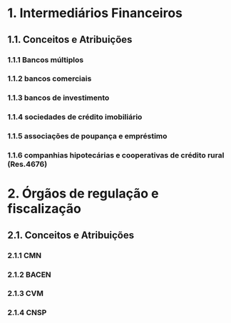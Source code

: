 # 1. Intermediários Financeiros  
## 1.1. Conceitos e Atribuições  
### 1.1.1 Bancos múltiplos
### 1.1.2 bancos comerciais
### 1.1.3 bancos de investimento
### 1.1.4 sociedades de crédito imobiliário
### 1.1.5 associações de poupança e empréstimo
### 1.1.6 companhias hipotecárias e cooperativas de crédito rural (Res.4676)  
# 2. Órgãos de regulação e fiscalização  
## 2.1. Conceitos e Atribuições  
### 2.1.1 CMN
### 2.1.2 BACEN
### 2.1.3 CVM
### 2.1.4 CNSP 
